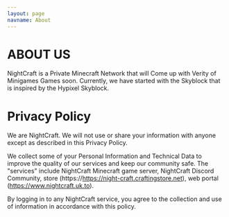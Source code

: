 ```yaml
---
layout: page
navname: About
---
```


# ABOUT US

NightCraft is a Private Minecraft Network that will Come up with Verity of Minigames Games soon. Currently, we have started with the Skyblock that is inspired by the Hypixel Skyblock.

# Privacy Policy

We are NightCraft. We will not use or share your information with anyone except as described in this Privacy Policy.

We collect some of your Personal Information and Technical Data to improve the quality of our services and keep our community safe. The "services" include NightCraft Minecraft game server, NightCraft Discord Community, store (https://https://night-craft.craftingstore.net), web portal (https://www.nightcraft.uk.to).

By logging in to any NightCraft service, you agree to the collection and use of information in accordance with this policy.
